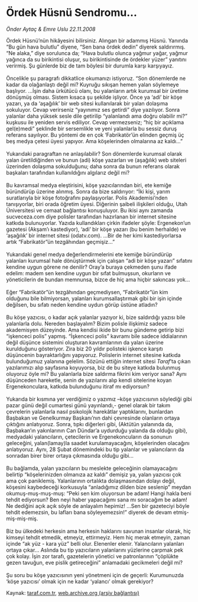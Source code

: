 # Ördek Hüsnü Sendromu...

*Önder Aytaç & Emre Uslu 22.11.2008*

<div class="yazi">Ördek Hüsnü’nün hikâyesini bilirsiniz. Alıngan bir adammış Hüsnü. Yanında “Bu gün hava bulutlu” diyene, “Sen bana ördek dedin” diyerek saldırırmış. “Ne alaka,” diye sorulunca da; “Hava bulutlu olunca yağmur yağar, yağmur yağınca da su birikintisi oluşur, su birikintisinde de ördekler yüzer” yanıtını verirmiş. Şu günlerde biz de tam böylesi bir durumla karşı karşıyayız. <br/><br/>Öncelikle şu paragrafı dikkatlice okumanızı istiyoruz. “Son dönemlerde ne kadar da olağanlaştı değil mi? Kuyruğu sıkışan hemen yalan söylemeye başlıyor. ...İşin daha ürkütücü olanı, bu yalanların artık kurumsal bir üretime dönüşmüş olması. Sistem kısaca şu şekilde işliyor. Önce ya ‘adi’ bir köşe yazarı, ya da ‘aşağılık’ bir web sitesi kullanılarak bir yalan dolaşıma sokuluyor. Cevap verirseniz “yayınımız ses getirdi” diye yazılıyor. Sonra yalanlar daha yüksek sesle dile getirilip “yalanlandı ama doğru olabilir mi?” kuşkusu ile yeniden servis ediliyor. Cevap vermezseniz; “hiç bir açıklama gel(e)medi” şeklinde bir sersemlikle ve yeni yalanlarla bu sessiz duruş referans sayılıyor. Bu yöntemi de en çok ‘Fabrikatör’ün elinden geçmiş üç beş medya çetesi üyesi yapıyor. Ama köşelerinden olmalarına az kaldı...” <br/><br/>Yukarıdaki paragraftan ne anlaşılabilir? Son dönemlerde kurumsal olarak yalan üretildiğinden ve bunun (adi) köşe yazarları ve (aşağılık) web siteleri üzerinden dolaşıma sokulduğunu; daha sonra da bunun referans olarak başkaları tarafından kullanıldığını algılarız değil mi? <br/><br/>Bu kavramsal medya eleştirisini, köşe yazıcılarından biri, ete kemiğe büründürüp üzerine alınmış. Sonra da bize saldırıyor: “İki kişi, yarım suratlarıyla bir köşe fotoğrafını paylaşıyorlar. Polis Akademisi’nden tanışıyorlar, biri orada öğretim üyesi. Diğerinin şaibeli ilişkileri olduğu, Utah Üniversitesi ve cemaat bağlantısı konuşuluyor. Bu ikisi aynı zamanda sucveceza.com diye polisler tarafından hazırlanan bir internet sitesine katkıda bulunuyorlar. Yazıda kullandıkları çirkin ifadeler şöyle: Ergenekon’un gazetesi (Akşam’ı kastediyor), ‘adi’ bir köşe yazarı (bu benim herhalde) ve ‘aşağılık’ bir internet sitesi (odatv.com). ...Bir de her kimi kastediyorlarsa artık “Fabrikatör”ün tezgâhından geçmişiz...” <br/><br/>Yukarıdaki genel medya değerlendirmelerini ete kemiğe büründürüp yalanları kurumsal hale dönüştürmek için çalışan “adi bir köşe yazarı” sıfatını kendine uygun görene ne denilir? Oray’a buraya çekmeden şunu ifade edelim: madem sen kendine uygun bir sıfat bulmuşsun, okurların ve yöneticilerin de bundan memnunsa, bizce de hiç ama hiçbir sakıncası yok... <br/><br/>Eğer “Fabrikatör”ün tezgâhından geçmediysen, “Fabrikatör”ün kim olduğunu bile bilmiyorsan, yalanları kurumsallaştırmak gibi bir işin içinde değilsen, bu sıfatı neden kendine uydun görüp üstüne atladın? <br/><br/>Bu köşe yazıcısı, o kadar açık yalanlar yazıyor ki, bize saldırdığı yazısı bile yalanlarla dolu. Nereden başlayalım? Bizim polisle ilişkimiz sadece akademisyen düzeyinde. Ama kendisi ikide bir bunu gündeme getirip bizi “işkenceci polis” yapmış. “İşkenceci polis” kavramı bile sadece iddialarının değil düşünce sistemini oluşturan kavramlarının da yalan üzerine kurulduğunu gösteriyor. Zira biz 20 yıldır polisteki işkence karşıtı düşüncenin bayraktarlığını yapıyoruz. Polislerin internet sitesine katkıda bulunduğumuz yalanına gelelim. Sözünü ettiğin internet sitesi <i>Taraf</i>’ta çıkan yazılarımızı alıp sayfasına koyuyorsa, biz de bu siteye katkıda bulunmuş oluyoruz öyle mi? Bu yalanlarla bize saldırma fikrini kim veriyor sana? Aynı düşünceden hareketle, senin de yazılarını alıp kendi sitelerine koyan Ergenekonculara, katkıda bulunduğunu itiraf mı ediyorsun? <br/><br/>Yukarıda bir kısmına yer verdiğimiz o yazımız –köşe yazıcısının söylediği gibi pazar günü değil cumartesi günü yayınlandı,- genel olarak bir takım çevrelerin yalanlarla nasıl psikolojik harekâtlar yaptıklarını, bunlardan Başbakan ve Genelkurmay Başkanı’nın dahi çevresinde olanların ortaya çıktığını anlatıyoruz. Sonra, tıpkı diğerleri gibi, (Aktütün yalanında da, Başbakan’ın yakınlarının Can Dündar’a uydurduğu yalanda da olduğu gibi), medyadaki yalancıların, çetecilerin ve Ergenekoncuların da sonunun geleceğini, yalan(lamay)la saadet kurulamayacağını, köşelerinden olacağını anlatıyoruz. Aynı, 28 Şubat dönemindeki bu tip yalanlar ve yalancıların da sonradan birer birer ortaya çıkmasında olduğu gibi... <br/><br/>Bu bağlamda, yalan yazıcıların bu meslekte geleceğinin olamayacağını belirtip “köşelerinizden olmanıza az kaldı” demişiz ya, yalan yazıcısı çok ama çok paniklemiş. Yalanlarının ortalıkta dolaşmasından dolayı değil, köşesini kaybedeceği korkusuyla “anladığımız dilden bize seslenip” meydan okumuş-muş-muş-muş: “Peki sen kim oluyorsun be adam! Hangi hakla beni tehdit ediyorsun? Ben neyi haber yapacağımı sana mı soracağım be adam! Ne dediğini açık açık söyle de anlayalım hepimiz! ...Sen bir gazeteciyi böyle tehdit edemezsin, bu lafları bana söyleyemezsin!” diyerek de devam etmiş-miş-miş-miş. <br/><br/>Biz bu ülkedeki herkesin ama herkesin haklarını savunan insanlar olarak, hiç kimseyi tehdit etmedik, etmeyiz, ettirmeyiz. Hem hiç merak etmeyin, zaman içinde “ak yüz - kara yüz” belli olur. Elenenler elenir. Yalancıların yalanları ortaya çıkar... Aslında bu tip yazıcıların yalanlarını yüzlerine çarpmak pek çok kolay. İşin zor tarafı, gazetelerin yönetici ve patronlarının “çöplükte gezen tavuğun, eve pislik getireceğini” anlamadaki gecikmeleri değil mi? <br/><br/>Şu soru bu köşe yazıcısının yeni yönetmeni için de geçerli: Kurumunuzda ‘köşe yazıcısı’ olmak için ne kadar ‘yalancı’ olmak gerekiyor?</div>

Kaynak: [taraf.com.tr](http://www.taraf.com.tr:80/onder-aytac-emre-uslu/makale-ordek-husnu-sendromu.htm), [web.archive.org (arşiv bağlantısı)](http://web.archive.org/web/20100827154928/http://www.taraf.com.tr:80/onder-aytac-emre-uslu/makale-ordek-husnu-sendromu.htm)
